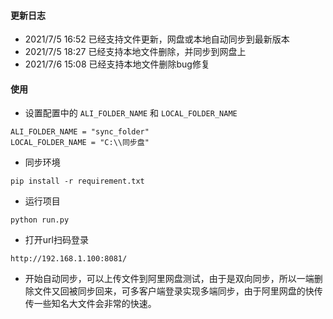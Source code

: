 #### 更新日志 
* 2021/7/5 16:52 已经支持文件更新，网盘或本地自动同步到最新版本
* 2021/7/5 18:27 已经支持本地文件删除，并同步到网盘上
* 2021/7/6 15:08 已经支持本地文件删除bug修复
#### 使用
* 设置配置中的 `ALI_FOLDER_NAME` 和 `LOCAL_FOLDER_NAME`
```shell
ALI_FOLDER_NAME = "sync_folder"
LOCAL_FOLDER_NAME = "C:\\同步盘"
```
* 同步环境
```shell
pip install -r requirement.txt
```
* 运行项目
```shell
python run.py
```
* 打开url扫码登录
```shell
http://192.168.1.100:8081/
```
* 开始自动同步，可以上传文件到阿里网盘测试，由于是双向同步，所以一端删除文件又回被同步回来，可多客户端登录实现多端同步，由于阿里网盘的快传传一些知名大文件会非常的快速。
